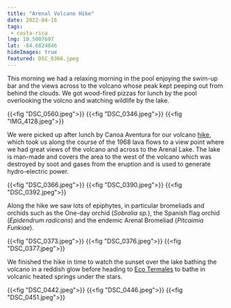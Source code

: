 ```yaml
---
title: "Arenal Volcano Hike"
date: 2022-04-16
tags: 
 - costa-rica
lng: 10.5007697
lat: -84.6824846
hideImages: true
featured: DSC_0366.jpeg
---
```



This morning we had a relaxing morning in the pool enjoying the swim-up bar and the views across to the volcano whose peak kept peeping out from behind the clouds. We got wood-fired pizzas for lunch by the pool overlooking the volcno and watching wildlife by the lake.

{{<fig "DSC_0560.jpeg">}}
{{<fig "DSC_0346.jpeg">}}
{{<fig "IMG_4128.jpeg">}}


We were picked up after lunch by Canoa Aventura for our volcano [hike](https://www.strava.com/activities/6993955897), which took us along the course of the 1968 lava flows to a view point where we had great views of the volcano and across to the Arenal Lake. The lake is man-made and covers the area to the west of the volcano which was destroyed by soot and gases from the eruption and is used to generate hydro-electric power. 


{{<fig "DSC_0366.jpeg">}}
{{<fig "DSC_0390.jpeg">}}
{{<fig "DSC_0392.jpeg">}}


Along the hike we saw lots of epiphytes, in particular bromeliads and orchids such as the One-day orchid (_Sobralia sp._), the Spanish flag orchid (_Epidendrum radicans_) and the endemic Arenal Bromeliad (_Pitcaimia Funkiae_). 

{{<fig "DSC_0373.jpeg">}}
{{<fig "DSC_0376.jpeg">}}
{{<fig "DSC_0377.jpeg">}}

We finished the hike in time to watch the sunset over the lake bathing the volcano in a reddish glow before heading to [Eco Termales](https://ecotermalesfortuna.cr) to bathe in volcanic heated springs under the stars.

{{<fig "DSC_0442.jpeg">}}
{{<fig "DSC_0446.jpeg">}}
{{<fig "DSC_0451.jpeg">}}

